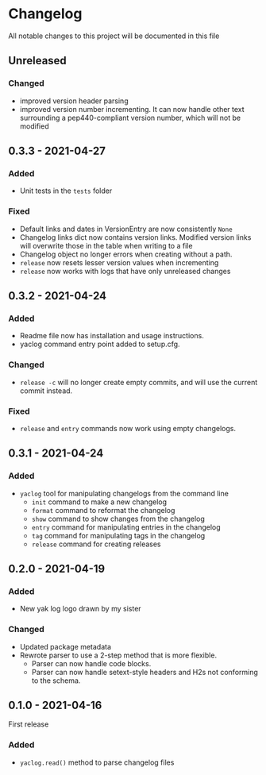 # Changelog

All notable changes to this project will be documented in this file

## Unreleased

### Changed

- improved version header parsing
- improved version number incrementing. It can now handle other text surrounding a pep440-compliant version number, which will not be modified

## 0.3.3 - 2021-04-27

### Added

- Unit tests in the `tests` folder

### Fixed

- Default links and dates in VersionEntry are now consistently `None`
- Changelog links dict now contains version links. 
  Modified version links will overwrite those in the table when writing to a file
- Changelog object no longer errors when creating without a path.
- `release` now resets lesser version values when incrementing
- `release` now works with logs that have only unreleased changes

## 0.3.2 - 2021-04-24

### Added

- Readme file now has installation and usage instructions.
- yaclog command entry point added to setup.cfg.

### Changed

- `release -c` will no longer create empty commits, and will use the current commit instead.

### Fixed

- `release` and `entry` commands now work using empty changelogs.

## 0.3.1 - 2021-04-24

### Added

- `yaclog` tool for manipulating changelogs from the command line
    - `init` command to make a new changelog
    - `format` command to reformat the changelog
    - `show` command to show changes from the changelog
    - `entry` command for manipulating entries in the changelog
    - `tag` command for manipulating tags in the changelog
    - `release` command for creating releases

## 0.2.0 - 2021-04-19

### Added

- New yak log logo drawn by my sister

### Changed

- Updated package metadata
- Rewrote parser to use a 2-step method that is more flexible.
    - Parser can now handle code blocks.
    - Parser can now handle setext-style headers and H2s not conforming to the schema.

## 0.1.0 - 2021-04-16

First release

### Added

- `yaclog.read()` method to parse changelog files
